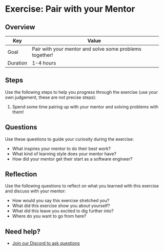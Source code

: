 # Exercise: Pair with your Mentor

## Overview

| Key | Value |
| --- | --- |
| Goal | Pair with your mentor and solve some problems together! |
| Duration | 1-4 hours |

## Steps

Use the following steps to help you progress through the exercise (use your own judgement, these are not precise steps):

1. Spend some time pairing up with your mentor and solving problems with them!

## Questions

Use these questions to guide your curiosity during the exercise:

- What inspires your mentor to do their best work?
- What kind of learning style does your mentor have?
- How did your mentor get their start as a software engineer?

## Reflection

Use the following questions to reflect on what you learned with this exercise and discuss with your mentor:

- How would you say this exercise stretched you? 
- What did this exercise show you about yourself?
- What did this leave you excited to dig further into? 
- Where do you want to go from here?

## Need help?

- [Join our Discord to ask questions](https://discord.gg/bDVYvG3Czd)
